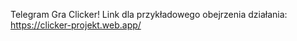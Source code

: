 Telegram Gra Clicker!
Link dla przykładowego obejrzenia działania: https://clicker-projekt.web.app/
